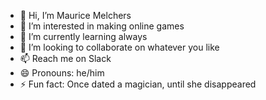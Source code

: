 - 👋 Hi, I’m Maurice Melchers
- 👀 I’m interested in making online games
- 🌱 I’m currently learning always
- 💞️ I’m looking to collaborate on whatever you like
- 📫 Reach me on Slack
- 😄 Pronouns: he/him
- ⚡ Fun fact: Once dated a magician, until she disappeared

<!---
maurice-vgw/maurice-vgw is a ✨ special ✨ repository because its `README.md` (this file) appears on your GitHub profile.
You can click the Preview link to take a look at your changes.
--->
